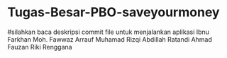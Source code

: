 # Tugas-Besar-PBO-saveyourmoney
#silahkan baca deskripsi commit file untuk menjalankan aplikasi
Ibnu Farkhan  Moh. Fawwaz Arrauf Muhamad Rizqi Abdillah  Ratandi Ahmad Fauzan  Riki Renggana

